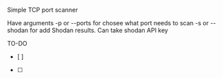 Simple TCP port scanner

Have arguments
-p or --ports for chosee what port needs to scan
-s or --shodan for add Shodan results. Can take shodan API key

TO-DO
- [ ]
- [ ]